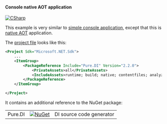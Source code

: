 #### Console native AOT application

[![CSharp](https://img.shields.io/badge/C%23-code-blue.svg)](/samples/ShroedingersCatNativeAOT)

This example is very similar to [simple console application](ConsoleTemplate.md), except that this is [native AOT](https://learn.microsoft.com/en-us/dotnet/core/deploying/native-aot/) application.

The [project file](/samples/ShroedingersCatNativeAOT/ShroedingersCatNativeAOT.csproj) looks like this:

```xml
<Project Sdk="Microsoft.NET.Sdk">
    ...
    <ItemGroup>
        <PackageReference Include="Pure.DI" Version="2.2.0">
            <PrivateAssets>all</PrivateAssets>
            <IncludeAssets>runtime; build; native; contentfiles; analyzers; buildtransitive</IncludeAssets>
        </PackageReference>
    </ItemGroup>

</Project>
```

It contains an additional reference to the NuGet package:

|         |                                                                                            |                          |
|---------|--------------------------------------------------------------------------------------------|:-------------------------|
| Pure.DI | [![NuGet](https://img.shields.io/nuget/v/Pure.DI)](https://www.nuget.org/packages/Pure.DI) | DI source code generator |
